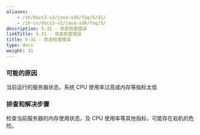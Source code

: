 ```yaml
---
aliases:
    - /zh/docs3-v2/java-sdk/faq/5/31/
    - /zh-cn/docs3-v2/java-sdk/faq/5/
description: 5-31 - 状态检查错误
linkTitle: 5-31 - 状态检查错误
title: 5-31 - 状态检查错误
type: docs
weight: 31
---
```






### 可能的原因

当前运行的服务器状态，系统 CPU 使用率过高或内存等指标太低

### 排查和解决步骤

检查当前服务器的内存使用状态，及 CPU 使用率等其他指标，可能存在宕机的危险。
